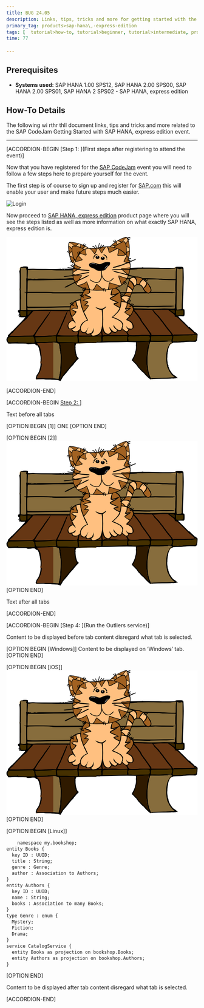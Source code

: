 ```yaml
---
title: BUG 24.05
description: Links, tips, tricks and more for getting started with the SAP HANA, express edition
primary_tag: products>sap-hana\,-express-edition
tags: [  tutorial>how-to, tutorial>beginner, tutorial>intermediate, products>sap-hana, products>sap-hana\,-express-edition  ]
time: 77

---
```

## Prerequisites  
 - **Systems used:** SAP HANA 1.00 SPS12, SAP HANA 2.00 SPS00, SAP HANA 2.00 SPS01, SAP HANA 2 SPS02 - SAP HANA, express edition


## How-To Details
The following wi rthr thll document links, tips and tricks and more related to the SAP CodeJam Getting Started with SAP HANA, express edition event.


---

[ACCORDION-BEGIN [Step 1: ](First steps after registering to attend the event)]

Now that you have registered for the [SAP CodeJam](https://www.sap.com/developer/events.html) event you will need to follow a few steps here to prepare yourself for the event.

The first step is of course to sign up and register for [SAP.com](http://developers.sap.com) this will enable your user and make future steps much easier.

![Login](1.png)

Now proceed to [SAP HANA, express edition](https://www.sap.com/developer/topics/sap-hana-express.html) product page where you will see the steps listed as well as more information on what exactly SAP HANA, express edition is.

![Relative with space](tutorials/bug/cat.png)

[ACCORDION-END]


[ACCORDION-BEGIN [Step 2: ](TEST)] 

Text before all tabs

[OPTION BEGIN [1]]
ONE
[OPTION END]
  
[OPTION BEGIN [2]]
![Relative with space](tutorials/bug/cat.png)
[OPTION END]

Text after all tabs
 
[ACCORDION-END]  


[ACCORDION-BEGIN [Step 4: ](Run the Outliers service)]

Content to be displayed before tab content disregard what tab is selected.

[OPTION BEGIN [Windows]]
Content to be displayed on ‘Windows’ tab.
[OPTION END]

[OPTION BEGIN [iOS]]
![Repositories](cat.png)
[OPTION END]

[OPTION BEGIN [Linux]]

```cds
    namespace my.bookshop;
entity Books {
  key ID : UUID;
  title : String;
  genre : Genre;
  author : Association to Authors;
}
entity Authors {
  key ID : UUID;
  name : String;
  books : Association to many Books;
}
type Genre : enum {
  Mystery;
  Fiction;
  Drama;
}
service CatalogService {
  entity Books as projection on bookshop.Books;
  entity Authors as projection on bookshop.Authors;
}
 ```

[OPTION END]

Content to be displayed after tab content disregard what tab is selected.

[ACCORDION-END]
